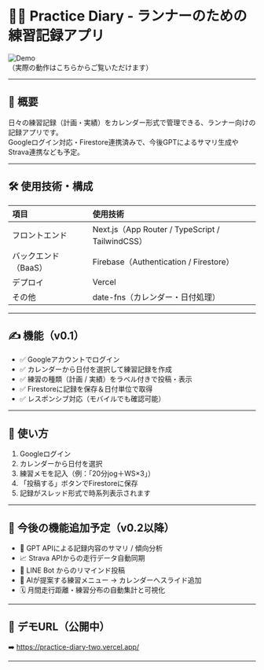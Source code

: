 # 🏃‍♂️ Practice Diary - ランナーのための練習記録アプリ

![Demo](https://practice-diary-two.vercel.app/)  
（実際の動作はこちらからご覧いただけます）

---

## 📌 概要

日々の練習記録（計画・実績）をカレンダー形式で管理できる、ランナー向けの記録アプリです。  
Googleログイン対応・Firestore連携済みで、今後GPTによるサマリ生成やStrava連携なども予定。

---

## 🛠️ 使用技術・構成

| 項目 | 使用技術 |
|:--|:--|
| フロントエンド | Next.js（App Router / TypeScript / TailwindCSS） |
| バックエンド（BaaS） | Firebase（Authentication / Firestore） |
| デプロイ | Vercel |
| その他 | date-fns（カレンダー・日付処理） |

---

## ✍️ 機能（v0.1）

- ✅ Googleアカウントでログイン
- ✅ カレンダーから日付を選択して練習記録を作成
- ✅ 練習の種類（計画 / 実績）をラベル付きで投稿・表示
- ✅ Firestoreに記録を保存＆日付単位で取得
- ✅ レスポンシブ対応（モバイルでも確認可能）

---

## 📱 使い方

1. Googleログイン
2. カレンダーから日付を選択
3. 練習メモを記入（例：「20分jog＋WS×3」）
4. 「投稿する」ボタンでFirestoreに保存
5. 記録がスレッド形式で時系列表示されます

---

## 🔮 今後の機能追加予定（v0.2以降）

- 🤖 GPT APIによる記録内容のサマリ / 傾向分析
- 📈 Strava APIからの走行データ自動同期
- 📆 LINE Bot からのリマインド投稿
- 🧠 AIが提案する練習メニュー → カレンダーへスライド追加
- 🗓️ 月間走行距離・練習分布の自動集計と可視化

---

## 🧪 デモURL（公開中）

➡️ https://practice-diary-two.vercel.app/

---

